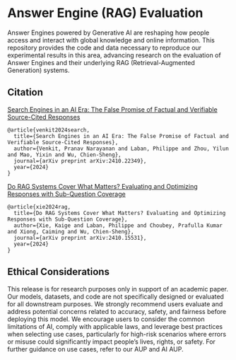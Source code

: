 # Answer Engine (RAG) Evaluation 

Answer Engines powered by Generative AI are reshaping how people access and interact with global knowledge and online information. This repository provides the code and data necessary to reproduce our experimental results in this area, advancing research on the evaluation of Answer Engines and their underlying RAG (Retrieval-Augmented Generation) systems.

## Citation

[Search Engines in an AI Era: The False Promise of Factual and Verifiable Source-Cited Responses](https://arxiv.org/pdf/2410.22349)
```
@article{venkit2024search,
  title={Search Engines in an AI Era: The False Promise of Factual and Verifiable Source-Cited Responses},
  author={Venkit, Pranav Narayanan and Laban, Philippe and Zhou, Yilun and Mao, Yixin and Wu, Chien-Sheng},
  journal={arXiv preprint arXiv:2410.22349},
  year={2024}
}
```

[Do RAG Systems Cover What Matters? Evaluating and Optimizing Responses with Sub-Question Coverage](https://arxiv.org/abs/2410.15531)
```
@article{xie2024rag,
  title={Do RAG Systems Cover What Matters? Evaluating and Optimizing Responses with Sub-Question Coverage},
  author={Xie, Kaige and Laban, Philippe and Choubey, Prafulla Kumar and Xiong, Caiming and Wu, Chien-Sheng},
  journal={arXiv preprint arXiv:2410.15531},
  year={2024}
}
```

## Ethical Considerations
This release is for research purposes only in support of an academic paper. Our models, datasets, and code are not specifically designed or evaluated for all downstream purposes. We strongly recommend users evaluate and address potential concerns related to accuracy, safety, and fairness before deploying this model. We encourage users to consider the common limitations of AI, comply with applicable laws, and leverage best practices when selecting use cases, particularly for high-risk scenarios where errors or misuse could significantly impact people’s lives, rights, or safety. For further guidance on use cases, refer to our AUP and AI AUP. 

